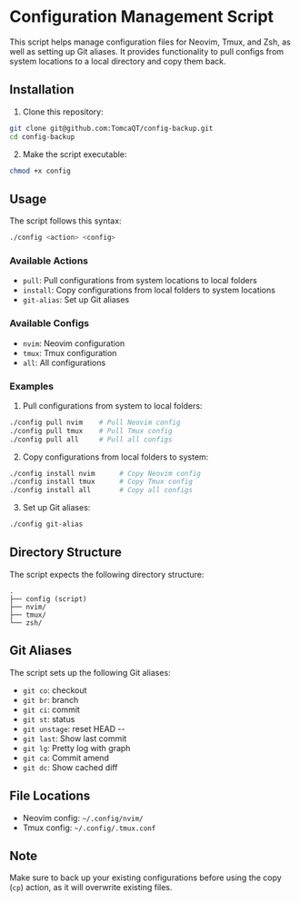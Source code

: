 # Configuration Management Script

This script helps manage configuration files for Neovim, Tmux, and Zsh, as well as setting up Git aliases. It provides functionality to pull configs from system locations to a local directory and copy them back.

## Installation

1. Clone this repository:
```bash
git clone git@github.com:TomcaQT/config-backup.git
cd config-backup
```

2. Make the script executable:
```bash
chmod +x config
```

## Usage

The script follows this syntax:
```bash
./config <action> <config>
```

### Available Actions

- `pull`: Pull configurations from system locations to local folders
- `install`: Copy configurations from local folders to system locations
- `git-alias`: Set up Git aliases

### Available Configs

- `nvim`: Neovim configuration
- `tmux`: Tmux configuration
- `all`: All configurations

### Examples

1. Pull configurations from system to local folders:
```bash
./config pull nvim    # Pull Neovim config
./config pull tmux    # Pull Tmux config
./config pull all     # Pull all configs
```

2. Copy configurations from local folders to system:
```bash
./config install nvim      # Copy Neovim config
./config install tmux      # Copy Tmux config
./config install all       # Copy all configs
```

3. Set up Git aliases:
```bash
./config git-alias
```

## Directory Structure

The script expects the following directory structure:
```
.
├── config (script)
├── nvim/
├── tmux/
└── zsh/
```

## Git Aliases

The script sets up the following Git aliases:
- `git co`: checkout
- `git br`: branch
- `git ci`: commit
- `git st`: status
- `git unstage`: reset HEAD --
- `git last`: Show last commit
- `git lg`: Pretty log with graph
- `git ca`: Commit amend
- `git dc`: Show cached diff

## File Locations

- Neovim config: `~/.config/nvim/`
- Tmux config: `~/.config/.tmux.conf`

## Note

Make sure to back up your existing configurations before using the copy (`cp`) action, as it will overwrite existing files.

